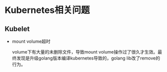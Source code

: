 # Kubernetes相关问题

## Kubelet

* mount volume超时

  volume下有大量的未删除文件，导致mount volume操作过了很久才生效。最终发现是升级golang版本编译kubernetes导致的，golang lib改了remove的行为。


